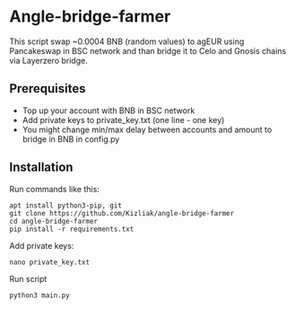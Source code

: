# Angle-bridge-farmer
This script swap ~0.0004 BNB (random values) to agEUR using Pancakeswap in BSC network and than bridge it to Celo and Gnosis chains via Layerzero bridge.

## Prerequisites

- Top up your account with BNB in BSC network
- Add private keys to private_key.txt (one line - one key)
- You might change min/max delay between accounts and amount to bridge in BNB in config.py

## Installation

Run commands like this:

```
apt install python3-pip, git
git clone https://github.com/Kizliak/angle-bridge-farmer
cd angle-bridge-farmer
pip install -r requirements.txt
```

Add private keys:

```
nano private_key.txt
```

Run script
```
python3 main.py
```

